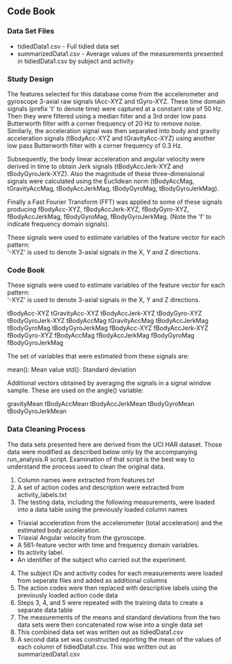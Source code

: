 ## Code Book

### Data Set Files
* tidiedData1.csv - Full tidied data set
* summarizedData1.csv - Average values of the measurements presented in tidiedData1.csv by subject and activity

### Study Design
The features selected for this database come from the accelerometer and gyroscope 3-axial raw signals tAcc-XYZ and tGyro-XYZ. These time domain signals (prefix 't' to denote time) were captured at a constant rate of 50 Hz. Then they were filtered using a median filter and a 3rd order low pass Butterworth filter with a corner frequency of 20 Hz to remove noise. Similarly, the acceleration signal was then separated into body and gravity acceleration signals (tBodyAcc-XYZ and tGravityAcc-XYZ) using another low pass Butterworth filter with a corner frequency of 0.3 Hz. 

Subsequently, the body linear acceleration and angular velocity were derived in time to obtain Jerk signals (tBodyAccJerk-XYZ and tBodyGyroJerk-XYZ). Also the magnitude of these three-dimensional signals were calculated using the Euclidean norm (tBodyAccMag, tGravityAccMag, tBodyAccJerkMag, tBodyGyroMag, tBodyGyroJerkMag). 

Finally a Fast Fourier Transform (FFT) was applied to some of these signals producing fBodyAcc-XYZ, fBodyAccJerk-XYZ, fBodyGyro-XYZ, fBodyAccJerkMag, fBodyGyroMag, fBodyGyroJerkMag. (Note the 'f' to indicate frequency domain signals). 

These signals were used to estimate variables of the feature vector for each pattern:  
'-XYZ' is used to denote 3-axial signals in the X, Y and Z directions.

### Code Book
These signals were used to estimate variables of the feature vector for each pattern:  
'-XYZ' is used to denote 3-axial signals in the X, Y and Z directions.

tBodyAcc-XYZ
tGravityAcc-XYZ
tBodyAccJerk-XYZ
tBodyGyro-XYZ
tBodyGyroJerk-XYZ
tBodyAccMag
tGravityAccMag
tBodyAccJerkMag
tBodyGyroMag
tBodyGyroJerkMag
fBodyAcc-XYZ
fBodyAccJerk-XYZ
fBodyGyro-XYZ
fBodyAccMag
fBodyAccJerkMag
fBodyGyroMag
fBodyGyroJerkMag

The set of variables that were estimated from these signals are: 

mean(): Mean value
std(): Standard deviation

Additional vectors obtained by averaging the signals in a signal window sample. These are used on the angle() variable:

gravityMean
tBodyAccMean
tBodyAccJerkMean
tBodyGyroMean
tBodyGyroJerkMean

### Data Cleaning Process
The data sets presented here are derived from the UCI HAR dataset.  Those data were modified as described below only by the accompanying run_analysis.R script.  Examination of that script is the best way to understand the process used to clean the original data.

1. Column names were extracted from features.txt
2. A set of action codes and description were extracted from activity_labels.txt
3. The testing data, including the following measurements, were loaded into a data table using the previously loaded column names
  - Triaxial acceleration from the accelerometer (total acceleration) and the estimated body acceleration.
  - Triaxial Angular velocity from the gyroscope. 
  - A 561-feature vector with time and frequency domain variables. 
  - Its activity label. 
  - An identifier of the subject who carried out the experiment.
4. The subject IDs and activity codes for each measurements were loaded from seperate files and added as additional columns
5. The action codes were then replaced with descriptive labels using the previously loaded action code data
6. Steps 3, 4, and 5 were repeated with the training data to create a separate data table
7. The measurements of the means and standard deviations from the two data sets were then concatenated row wise into a single data set
8. This combined data set was written out as tidiedData1.csv 
9. A second data set was constructed reporting the mean of the values of each column of tidiedData1.csv.  This was written out as summarizedData1.csv